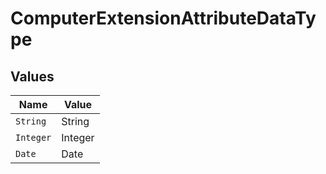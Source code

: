 # ComputerExtensionAttributeDataType


## Values

| Name      | Value     |
| --------- | --------- |
| `String`  | String    |
| `Integer` | Integer   |
| `Date`    | Date      |